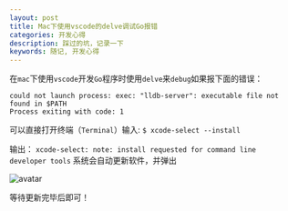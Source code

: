 ```yaml
---
layout: post
title: Mac下使用vscode的delve调试Go报错
categories: 开发心得
description: 踩过的坑，记录一下
keywords: 随记, 开发心得
---
```


 在``` mac ```下使用``` vscode ```开发``` Go ```程序时使用``` delve ```来``` debug ```如果报下面的错误：
```
could not launch process: exec: "lldb-server": executable file not found in $PATH
Process exiting with code: 1
```
可以直接打开终端（```Terminal```）输入:
``` $ xcode-select --install ```

输出：
``` xcode-select: note: install requested for command line developer tools ```
系统会自动更新软件，并弹出

![avatar]({{site.url}}/images/blog/mac-vscode-delve-01.png)

等待更新完毕后即可！


